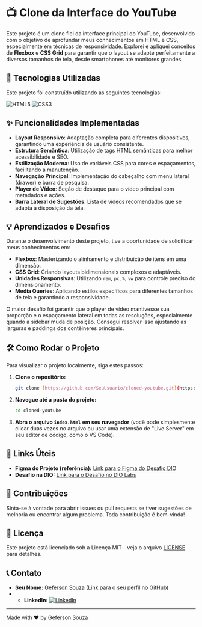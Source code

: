 # 📺 Clone da Interface do YouTube

Este projeto é um clone fiel da interface principal do YouTube, desenvolvido com o objetivo de aprofundar meus conhecimentos em HTML e CSS, especialmente em técnicas de responsividade. Explorei e apliquei conceitos de **Flexbox** e **CSS Grid** para garantir que o layout se adapte perfeitamente a diversos tamanhos de tela, desde smartphones até monitores grandes.

## 🚀 Tecnologias Utilizadas

Este projeto foi construído utilizando as seguintes tecnologias:

![HTML5](https://img.shields.io/badge/HTML5-E34F26?style=for-the-badge&logo=html5&logoColor=white)
![CSS3](https://img.shields.io/badge/CSS3-1572B6?style=for-the-badge&logo=css3&logoColor=white)

## ✨ Funcionalidades Implementadas

-   **Layout Responsivo**: Adaptação completa para diferentes dispositivos, garantindo uma experiência de usuário consistente.
-   **Estrutura Semântica**: Utilização de tags HTML semânticas para melhor acessibilidade e SEO.
-   **Estilização Moderna**: Uso de variáveis CSS para cores e espaçamentos, facilitando a manutenção.
-   **Navegação Principal**: Implementação do cabeçalho com menu lateral (drawer) e barra de pesquisa.
-   **Player de Vídeo**: Seção de destaque para o vídeo principal com metadados e ações.
-   **Barra Lateral de Sugestões**: Lista de vídeos recomendados que se adapta à disposição da tela.

## 💡 Aprendizados e Desafios

Durante o desenvolvimento deste projeto, tive a oportunidade de solidificar meus conhecimentos em:

-   **Flexbox**: Masterizando o alinhamento e distribuição de itens em uma dimensão.
-   **CSS Grid**: Criando layouts bidimensionais complexos e adaptáveis.
-   **Unidades Responsivas**: Utilizando `rem`, `px`, `%`, `vw` para controle preciso do dimensionamento.
-   **Media Queries**: Aplicando estilos específicos para diferentes tamanhos de tela e garantindo a responsividade.

O maior desafio foi garantir que o player de vídeo mantivesse sua proporção e o espaçamento lateral em todas as resoluções, especialmente quando a sidebar muda de posição. Consegui resolver isso ajustando as larguras e paddings dos contêineres principais.

## 🛠️ Como Rodar o Projeto

Para visualizar o projeto localmente, siga estes passos:

1.  **Clone o repositório:**
    ```bash
    git clone [https://github.com/SeuUsuario/cloned-youtube.git](https://github.com/SeuUsuario/cloned-youtube.git)
    ```
2.  **Navegue até a pasta do projeto:**
    ```bash
    cd cloned-youtube
    ```
3.  **Abra o arquivo `index.html` em seu navegador** (você pode simplesmente clicar duas vezes no arquivo ou usar uma extensão de "Live Server" em seu editor de código, como o VS Code).

## 🔗 Links Úteis

-   **Figma do Projeto (referência):** [Link para o Figma do Desafio DIO]([https://www.figma.com/file/seu-link-do-figma-aqui](https://www.figma.com/design/lrRWUZPKnqMDZrSDJmZxUS/Desafio-de-Flexbox---DIO?node-id=0-1&p=f))
-   **Desafio na DIO:** [Link para o Desafio no DIO Labs](https://web.dio.me/lab/clonando-a-pagina-do-youtube-com-css/learning/91b4e191-a60e-43e2-a1af-dae6772e61)

## 🤝 Contribuições

Sinta-se à vontade para abrir issues ou pull requests se tiver sugestões de melhoria ou encontrar algum problema. Toda contribuição é bem-vinda!

## 📄 Licença

Este projeto está licenciado sob a Licença MIT - veja o arquivo [LICENSE](LICENSE) para detalhes.

## 📞 Contato

-   **Seu Nome:** [Geferson Souza](https://github.com/Geferson-Souza) (Link para o seu perfil no GitHub)
-   -   **LinkedIn:** [![LinkedIn](https://img.shields.io/badge/LinkedIn-0077B5?style=for-the-badge&logo=linkedin&logoColor=white)](https://www.linkedin.com/in/geferson-souza/)

---

Made with ❤️ by Geferson Souza
